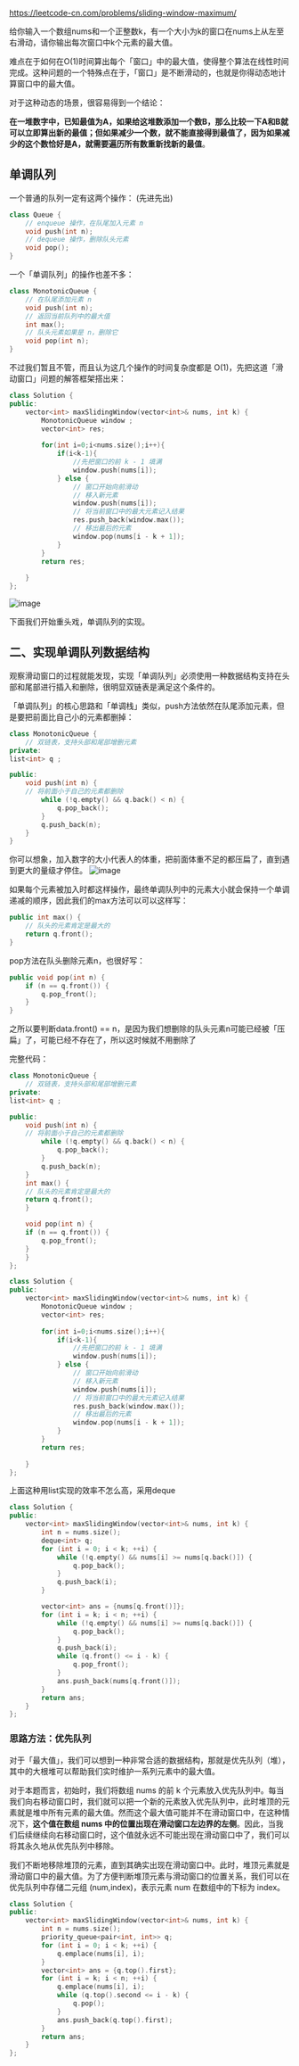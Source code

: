 https://leetcode-cn.com/problems/sliding-window-maximum/

给你输入一个数组nums和一个正整数k，有一个大小为k的窗口在nums上从左至右滑动，请你输出每次窗口中k个元素的最大值。

难点在于如何在O(1)时间算出每个「窗口」中的最大值，使得整个算法在线性时间完成。这种问题的一个特殊点在于，「窗口」是不断滑动的，也就是你得动态地计算窗口中的最大值。

对于这种动态的场景，很容易得到一个结论：

**在一堆数字中，已知最值为A，如果给这堆数添加一个数B，那么比较一下A和B就可以立即算出新的最值；但如果减少一个数，就不能直接得到最值了，因为如果减少的这个数恰好是A，就需要遍历所有数重新找新的最值**。

## 单调队列

一个普通的队列一定有这两个操作：
(先进先出)

```c++
class Queue {
    // enqueue 操作，在队尾加入元素 n
    void push(int n);
    // dequeue 操作，删除队头元素
    void pop();
}
```

一个「单调队列」的操作也差不多：


```c++
class MonotonicQueue {
    // 在队尾添加元素 n
    void push(int n);
    // 返回当前队列中的最大值
    int max();
    // 队头元素如果是 n，删除它
    void pop(int n);
}
```
不过我们暂且不管，而且认为这几个操作的时间复杂度都是 O(1)，先把这道「滑动窗口」问题的解答框架搭出来：


```c++
class Solution {
public:
    vector<int> maxSlidingWindow(vector<int>& nums, int k) {
        MonotonicQueue window ;
        vector<int> res;
        
        for(int i=0;i<nums.size();i++){
            if(i<k-1){
                //先把窗口的前 k - 1 填满
                window.push(nums[i]);
            } else {
                // 窗口开始向前滑动
                // 移入新元素
                window.push(nums[i]);
                // 将当前窗口中的最大元素记入结果
                res.push_back(window.max());
                // 移出最后的元素
                window.pop(nums[i - k + 1]);
            }
        }
        return res;
        
    }
};
```

![image](https://mmbiz.qpic.cn/sz_mmbiz_png/gibkIz0MVqdEaekNtMjjmYmVFnuHBfI2KjL76ccYMH5Z39O3EhDqAFulBbXh4odMqWOmnLRibxZ12icbHtwFsEg1Q/640?wx_fmt=png&tp=webp&wxfrom=5&wx_lazy=1&wx_co=1)

下面我们开始重头戏，单调队列的实现。

## 二、实现单调队列数据结构
观察滑动窗口的过程就能发现，实现「单调队列」必须使用一种数据结构支持在头部和尾部进行插入和删除，很明显双链表是满足这个条件的。

「单调队列」的核心思路和「单调栈」类似，push方法依然在队尾添加元素，但是要把前面比自己小的元素都删掉：


```c++
class MonotonicQueue {
    // 双链表，支持头部和尾部增删元素
private:
list<int> q ;

public:
    void push(int n) {
    // 将前面小于自己的元素都删除
        while (!q.empty() && q.back() < n) {
            q.pop_back();
        }
        q.push_back(n);
    }
}
```
你可以想象，加入数字的大小代表人的体重，把前面体重不足的都压扁了，直到遇到更大的量级才停住。
![image](https://mmbiz.qpic.cn/sz_mmbiz_png/gibkIz0MVqdEaekNtMjjmYmVFnuHBfI2KgPpGniaEJjwJCAHIzSQPedMjDAictkfBLiaMP6hpJva2psd8QEbgNR5HA/640?wx_fmt=png&tp=webp&wxfrom=5&wx_lazy=1&wx_co=1)

如果每个元素被加入时都这样操作，最终单调队列中的元素大小就会保持一个单调递减的顺序，因此我们的max方法可以可以这样写：

```c++
public int max() {
    // 队头的元素肯定是最大的
    return q.front();
}
```
pop方法在队头删除元素n，也很好写：

```c++
public void pop(int n) {
    if (n == q.front()) {
        q.pop_front();
    }
}
```
之所以要判断data.front() == n，是因为我们想删除的队头元素n可能已经被「压扁」了，可能已经不存在了，所以这时候就不用删除了

完整代码：
```c++
class MonotonicQueue {
    // 双链表，支持头部和尾部增删元素
private:
list<int> q ;

public:
    void push(int n) {
    // 将前面小于自己的元素都删除
        while (!q.empty() && q.back() < n) {
            q.pop_back();
        }
        q.push_back(n);
    }
    int max() {
    // 队头的元素肯定是最大的
    return q.front();
    }

    void pop(int n) {
    if (n == q.front()) {
        q.pop_front();
    }
    }
};

class Solution {
public:
    vector<int> maxSlidingWindow(vector<int>& nums, int k) {
        MonotonicQueue window ;
        vector<int> res;
        
        for(int i=0;i<nums.size();i++){
            if(i<k-1){
                //先把窗口的前 k - 1 填满
                window.push(nums[i]);
            } else {
                // 窗口开始向前滑动
                // 移入新元素
                window.push(nums[i]);
                // 将当前窗口中的最大元素记入结果
                res.push_back(window.max());
                // 移出最后的元素
                window.pop(nums[i - k + 1]);
            }
        }
        return res;
        
    }
};


```

上面这种用list实现的效率不怎么高，采用deque

```c++
class Solution {
public:
    vector<int> maxSlidingWindow(vector<int>& nums, int k) {
        int n = nums.size();
        deque<int> q;
        for (int i = 0; i < k; ++i) {
            while (!q.empty() && nums[i] >= nums[q.back()]) {
                q.pop_back();
            }
            q.push_back(i);
        }

        vector<int> ans = {nums[q.front()]};
        for (int i = k; i < n; ++i) {
            while (!q.empty() && nums[i] >= nums[q.back()]) {
                q.pop_back();
            }
            q.push_back(i);
            while (q.front() <= i - k) {
                q.pop_front();
            }
            ans.push_back(nums[q.front()]);
        }
        return ans;
    }
};

```






### 思路方法：优先队列


对于「最大值」，我们可以想到一种非常合适的数据结构，那就是优先队列（堆），其中的大根堆可以帮助我们实时维护一系列元素中的最大值。

对于本题而言，初始时，我们将数组 nums 的前 k 个元素放入优先队列中。每当我们向右移动窗口时，我们就可以把一个新的元素放入优先队列中，此时堆顶的元素就是堆中所有元素的最大值。然而这个最大值可能并不在滑动窗口中，在这种情况下，**这个值在数组 nums 中的位置出现在滑动窗口左边界的左侧**。因此，当我们后续继续向右移动窗口时，这个值就永远不可能出现在滑动窗口中了，我们可以将其永久地从优先队列中移除。

我们不断地移除堆顶的元素，直到其确实出现在滑动窗口中。此时，堆顶元素就是滑动窗口中的最大值。为了方便判断堆顶元素与滑动窗口的位置关系，我们可以在优先队列中存储二元组 (num,index)，表示元素 num 在数组中的下标为 index。


```c++
class Solution {
public:
    vector<int> maxSlidingWindow(vector<int>& nums, int k) {
        int n = nums.size();
        priority_queue<pair<int, int>> q;
        for (int i = 0; i < k; ++i) {
            q.emplace(nums[i], i);
        }
        vector<int> ans = {q.top().first};
        for (int i = k; i < n; ++i) {
            q.emplace(nums[i], i);
            while (q.top().second <= i - k) {
                q.pop();
            }
            ans.push_back(q.top().first);
        }
        return ans;
    }
};
```

